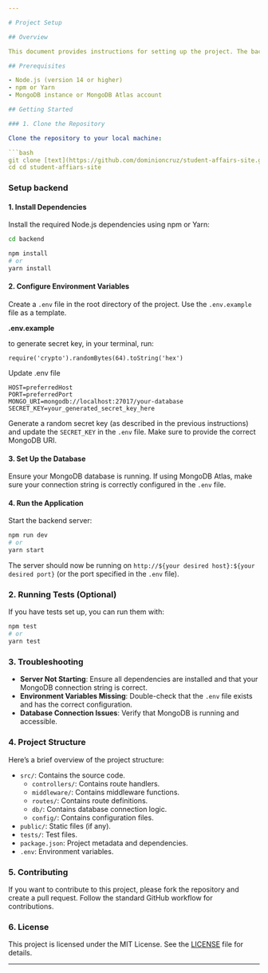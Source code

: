 ```yaml
---

# Project Setup

## Overview

This document provides instructions for setting up the project. The backend is built using Node.js with Express and connects to a MongoDB database.

## Prerequisites

- Node.js (version 14 or higher)
- npm or Yarn
- MongoDB instance or MongoDB Atlas account

## Getting Started

### 1. Clone the Repository

Clone the repository to your local machine:

```bash
git clone [text](https://github.com/dominioncruz/student-affairs-site.git)
cd cd student-affiars-site
```

### Setup backend

#### 1. Install Dependencies

Install the required Node.js dependencies using npm or Yarn:

```bash
cd backend

npm install
# or
yarn install
```

#### 2. Configure Environment Variables

Create a `.env` file in the root directory of the project. Use the `.env.example` file as a template. 

**.env.example**

to generate secret key, in your terminal, run:
```
require('crypto').randomBytes(64).toString('hex')
```

Update .env file

```
HOST=preferredHost
PORT=preferredPort
MONGO_URI=mongodb://localhost:27017/your-database
SECRET_KEY=your_generated_secret_key_here
```

Generate a random secret key (as described in the previous instructions) and update the `SECRET_KEY` in the `.env` file. Make sure to provide the correct MongoDB URI.

#### 3. Set Up the Database

Ensure your MongoDB database is running. If using MongoDB Atlas, make sure your connection string is correctly configured in the `.env` file.

#### 4. Run the Application

Start the backend server:

```bash
npm run dev
# or
yarn start
```

The server should now be running on `http://${your desired host}:${your desired port}` (or the port specified in the `.env` file).

### 2. Running Tests (Optional)

If you have tests set up, you can run them with:

```bash
npm test
# or
yarn test
```

### 3. Troubleshooting

- **Server Not Starting**: Ensure all dependencies are installed and that your MongoDB connection string is correct.
- **Environment Variables Missing**: Double-check that the `.env` file exists and has the correct configuration.
- **Database Connection Issues**: Verify that MongoDB is running and accessible.

### 4. Project Structure

Here’s a brief overview of the project structure:

- `src/`: Contains the source code.
  - `controllers/`: Contains route handlers.
  - `middleware/`: Contains middleware functions.
  - `routes/`: Contains route definitions.
  - `db/`: Contains database connection logic.
  - `config/`: Contains configuration files.
- `public/`: Static files (if any).
- `tests/`: Test files.
- `package.json`: Project metadata and dependencies.
- `.env`: Environment variables.

### 5. Contributing

If you want to contribute to this project, please fork the repository and create a pull request. Follow the standard GitHub workflow for contributions.

### 6. License

This project is licensed under the MIT License. See the [LICENSE](LICENSE) file for details.

---
```

